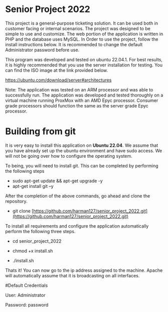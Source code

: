 # Senior Project 2022

This project is a general-purpose ticketing solution. It can be used both in customer facing or internal scenarios. The project was designed to be simple to use and customize. The web portion of the application is written in PHP and the database uses MySQL. In Order to use the project, follow the install instructions below. It is recommended to change the default Administrator password before use. 

 

This program was developed and tested on ubuntu 22.04.1. For best results, it is highly recommended that you use the server installation for testing. You can find the ISO image at the link provided below. 

https://ubuntu.com/download/server#architectures 

Note: The application was tested on an ARM processor and was able to successfully run. The application was developed and tested thoroughly on a virtual machine running ProxMox with an AMD Epyc processor. Consumer grade processors should function the same as the server grade Epyc processor. 

 



# Building from git
It is very easy to install this application on **Ubuntu 22.04**. 
We assume that you have already set up the ubuntu environment and have sudo access. We will not be going over how to configure the operating system.

To being, you will need to install git. This can be completed by performing the following steps

 - sudo apt-get update && apt-get upgrade -y
 - apt-get install git –y

After the completion of the above commands, go ahead and clone the repository.

 - git clone [https://github.com/harman127/senior_project_2022.git](https://github.com/harman127/senior_project_2022.git)

To install all requirements and configure the application automatically perform the following three steps.

 - cd senior_project_2022
	
 - chmod +x install.sh
 - ./install.sh

Thats it! You can now go to the ip address assigned to the machine. Apache will automatically assume that it is broadcasting on all interfaces.

#Default Credentials

User: Administrator 

Password: password 

